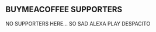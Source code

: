 ## BUYMEACOFFEE SUPPORTERS

<script async src="https://pagead2.googlesyndication.com/pagead/js/adsbygoogle.js"></script>
<!-- verdem-crypto1 -->
<ins class="adsbygoogle"
     style="display:block"
     data-ad-client="ca-pub-5690098405536634"
     data-ad-slot="3992676204"
     data-ad-format="auto"
     data-full-width-responsive="true"></ins>
<script>
     (adsbygoogle = window.adsbygoogle || []).push({});
</script>

NO SUPPORTERS HERE... SO SAD ALEXA PLAY DESPACITO

<script async src="https://pagead2.googlesyndication.com/pagead/js/adsbygoogle.js"></script>
<!-- verdem-crypto1 -->
<ins class="adsbygoogle"
     style="display:block"
     data-ad-client="ca-pub-5690098405536634"
     data-ad-slot="3992676204"
     data-ad-format="auto"
     data-full-width-responsive="true"></ins>
<script>
     (adsbygoogle = window.adsbygoogle || []).push({});
</script>

<script data-ad-client="ca-pub-5690098405536634" async src="https://pagead2.googlesyndication.com/pagead/js/adsbygoogle.js"></script>
